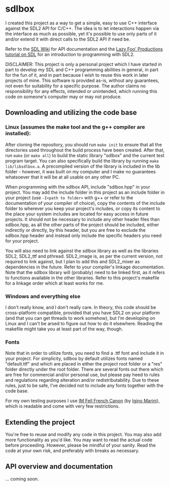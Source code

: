 # sdlbox

I created this project as a way to get a simple, easy to use C++ interface against the SDL2 API for C/C++. The idea is to let interactions happen via the interface as much as possible, yet it's possible to use only parts of it and/or extend it with direct calls to the SDL2 API if need be.

Refer to the [SDL Wiki](https://wiki.libsdl.org/) for API documentation and the [Lazy Foo' Productions tutorial on SDL](http://lazyfoo.net/tutorials/SDL/) for an introduction to programming with SDL2.

DISCLAIMER: This project is only a personal project which I have started in part to develop my SDL and C++ programming abilities in general, in part for the fun of it, and in part because I wish to reuse this work in later projects of mine. This software is provided as-is, without any guarantees, not even for suitability for a specific purpose. The author claims no responsibility for any effects, intended or unintended, which running this code on someone's computer may or may not produce.

## Downloading and utilizing the code base

### Linux (assumes the make tool and the g++ compiler are installed):

After cloning the repository, you should run `make init` to ensure that all the directories used throughout the build process have been created. After that, run `make` (or `make all`) to build the static library "sdlbox" and the current test program target. You can also specifically build the library by running `make lib/libsdlbox.a`. A precompiled version of the library is included in the lib folder - however, it was built on my computer and I make no guarantees whatsoever that it will be at all usable on any other PC.

When programming with the sdlbox API, include "sdlbox.hpp" in your project. You may add the include folder in this project as an include folder in your project (use `-I<path to folder>` with g++ or refer to the documentation of your compiler of choice), copy the contents of the include folder to wherever you keep your project's includes, or copy its content to the place your system includes are located for easy access in future projects. It should not be necessary to include any other header files than sdlbox.hpp, as all the other parts of the project should be included, either indirectly or directly, by this header, but you are free to exclude the sdlbox.hpp header and instead only include the specific headers you need for your project.

You will also need to link against the sdlbox library as well as the libraries SDL2, SDL2_ttf and pthread. SDL2_image is, as per the current version, not required to link against, but I plan to add this and SDL2_mixer as dependencies in the future. Refer to your compiler's linkage documentation. Note that the sdlbox library will (probably) need to be linked first, as it refers to functions available in the other libraries. Refer to this project's makefile for a linkage order which at least works for me.

### Windows and everything else

I don't really know, and I don't really care. In theory, this code should be cross-platform compatible, provided that you have SDL2 on your platform (and that you can get threads to work somehow), but I'm developing on Linux and I can't be arsed to figure out how to do it elsewhere. Reading the makefile might take you at least part of the way, though.

### Fonts

Note that in order to utilize fonts, you need to find a .ttf font and include it in your project. For simplicity, sdlbox by default utilizes fonts named "default.ttf" and which are placed in either the project root folder or a "res" folder directly under the root folder. There are several fonts out there which are free for commercial and/or personal use, but please pay heed to rules and regulations regarding alteration and/or redistributability. Due to these rules, just to be safe, I've decided not to include any fonts together with the code base.

For my own testing purposes I use [IM Fell French Canon](http://www.1001fonts.com/im-fell-french-canon-font.html) (by [Igino Marini](www.iginomarini.com)), which is readable and come with very few restrictions.

## Extending the project

You're free to reuse and modify any code in this project. You may also add more functionality as you'd like. You may want to read the actual code before proceeding. However, please be mindful of your sanity. Read the code at your own risk, and preferably with breaks as necessary.

## API overview and documentation

... coming soon.
